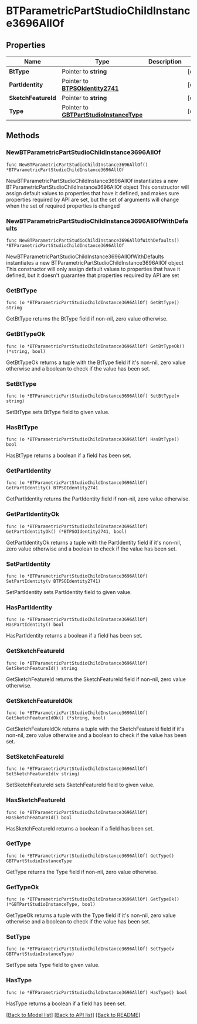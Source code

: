 # BTParametricPartStudioChildInstance3696AllOf

## Properties

Name | Type | Description | Notes
------------ | ------------- | ------------- | -------------
**BtType** | Pointer to **string** |  | [optional] 
**PartIdentity** | Pointer to [**BTPSOIdentity2741**](BTPSOIdentity2741.md) |  | [optional] 
**SketchFeatureId** | Pointer to **string** |  | [optional] 
**Type** | Pointer to [**GBTPartStudioInstanceType**](GBTPartStudioInstanceType.md) |  | [optional] 

## Methods

### NewBTParametricPartStudioChildInstance3696AllOf

`func NewBTParametricPartStudioChildInstance3696AllOf() *BTParametricPartStudioChildInstance3696AllOf`

NewBTParametricPartStudioChildInstance3696AllOf instantiates a new BTParametricPartStudioChildInstance3696AllOf object
This constructor will assign default values to properties that have it defined,
and makes sure properties required by API are set, but the set of arguments
will change when the set of required properties is changed

### NewBTParametricPartStudioChildInstance3696AllOfWithDefaults

`func NewBTParametricPartStudioChildInstance3696AllOfWithDefaults() *BTParametricPartStudioChildInstance3696AllOf`

NewBTParametricPartStudioChildInstance3696AllOfWithDefaults instantiates a new BTParametricPartStudioChildInstance3696AllOf object
This constructor will only assign default values to properties that have it defined,
but it doesn't guarantee that properties required by API are set

### GetBtType

`func (o *BTParametricPartStudioChildInstance3696AllOf) GetBtType() string`

GetBtType returns the BtType field if non-nil, zero value otherwise.

### GetBtTypeOk

`func (o *BTParametricPartStudioChildInstance3696AllOf) GetBtTypeOk() (*string, bool)`

GetBtTypeOk returns a tuple with the BtType field if it's non-nil, zero value otherwise
and a boolean to check if the value has been set.

### SetBtType

`func (o *BTParametricPartStudioChildInstance3696AllOf) SetBtType(v string)`

SetBtType sets BtType field to given value.

### HasBtType

`func (o *BTParametricPartStudioChildInstance3696AllOf) HasBtType() bool`

HasBtType returns a boolean if a field has been set.

### GetPartIdentity

`func (o *BTParametricPartStudioChildInstance3696AllOf) GetPartIdentity() BTPSOIdentity2741`

GetPartIdentity returns the PartIdentity field if non-nil, zero value otherwise.

### GetPartIdentityOk

`func (o *BTParametricPartStudioChildInstance3696AllOf) GetPartIdentityOk() (*BTPSOIdentity2741, bool)`

GetPartIdentityOk returns a tuple with the PartIdentity field if it's non-nil, zero value otherwise
and a boolean to check if the value has been set.

### SetPartIdentity

`func (o *BTParametricPartStudioChildInstance3696AllOf) SetPartIdentity(v BTPSOIdentity2741)`

SetPartIdentity sets PartIdentity field to given value.

### HasPartIdentity

`func (o *BTParametricPartStudioChildInstance3696AllOf) HasPartIdentity() bool`

HasPartIdentity returns a boolean if a field has been set.

### GetSketchFeatureId

`func (o *BTParametricPartStudioChildInstance3696AllOf) GetSketchFeatureId() string`

GetSketchFeatureId returns the SketchFeatureId field if non-nil, zero value otherwise.

### GetSketchFeatureIdOk

`func (o *BTParametricPartStudioChildInstance3696AllOf) GetSketchFeatureIdOk() (*string, bool)`

GetSketchFeatureIdOk returns a tuple with the SketchFeatureId field if it's non-nil, zero value otherwise
and a boolean to check if the value has been set.

### SetSketchFeatureId

`func (o *BTParametricPartStudioChildInstance3696AllOf) SetSketchFeatureId(v string)`

SetSketchFeatureId sets SketchFeatureId field to given value.

### HasSketchFeatureId

`func (o *BTParametricPartStudioChildInstance3696AllOf) HasSketchFeatureId() bool`

HasSketchFeatureId returns a boolean if a field has been set.

### GetType

`func (o *BTParametricPartStudioChildInstance3696AllOf) GetType() GBTPartStudioInstanceType`

GetType returns the Type field if non-nil, zero value otherwise.

### GetTypeOk

`func (o *BTParametricPartStudioChildInstance3696AllOf) GetTypeOk() (*GBTPartStudioInstanceType, bool)`

GetTypeOk returns a tuple with the Type field if it's non-nil, zero value otherwise
and a boolean to check if the value has been set.

### SetType

`func (o *BTParametricPartStudioChildInstance3696AllOf) SetType(v GBTPartStudioInstanceType)`

SetType sets Type field to given value.

### HasType

`func (o *BTParametricPartStudioChildInstance3696AllOf) HasType() bool`

HasType returns a boolean if a field has been set.


[[Back to Model list]](../README.md#documentation-for-models) [[Back to API list]](../README.md#documentation-for-api-endpoints) [[Back to README]](../README.md)


